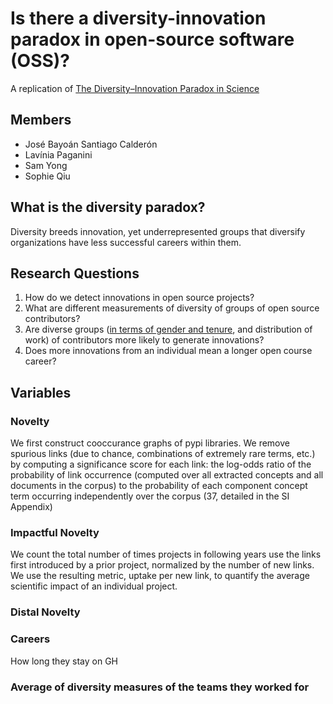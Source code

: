 # Is there a diversity-innovation paradox in open-source software (OSS)?

A replication of [The Diversity–Innovation Paradox in Science](https://www.pnas.org/content/117/17/9284#sec-4)

## Members
- José Bayoán Santiago Calderón
- Lavínia Paganini
- Sam Yong
- Sophie Qiu

## What is the diversity paradox?
Diversity breeds innovation, yet underrepresented groups that diversify organizations have less successful careers within them.

## Research Questions
1. How do we detect innovations in open source projects?
2. What are different measurements of diversity of groups of open source contributors?
3. Are diverse groups ([in terms of gender and tenure](https://cmustrudel.github.io/papers/chi15.pdf), and distribution of work) of contributors more likely to generate innovations?
4. Does more innovations from an individual mean a longer open course career?

## Variables

### Novelty

We first construct cooccurance graphs of pypi libraries.
We remove spurious links (due to chance, combinations of extremely rare terms, etc.) by computing a significance score for each link: the log-odds ratio of the probability of link occurrence (computed over all extracted concepts and all documents in the corpus) to the probability of each component concept term occurring independently over the corpus (37, detailed in the SI Appendix)

### Impactful Novelty

We count the total number of times projects in following years use the links first introduced by a prior project, normalized by the number of new links. We use the resulting metric, uptake per new link, to quantify the average scientific impact of an individual project.

### Distal Novelty

### Careers

How long they stay on GH

### Average of diversity measures of the teams they worked for
